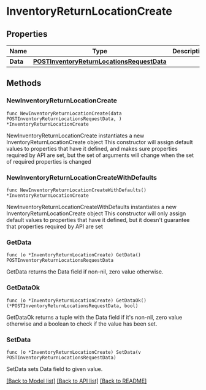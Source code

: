 # InventoryReturnLocationCreate

## Properties

Name | Type | Description | Notes
------------ | ------------- | ------------- | -------------
**Data** | [**POSTInventoryReturnLocationsRequestData**](POSTInventoryReturnLocationsRequestData.md) |  | 

## Methods

### NewInventoryReturnLocationCreate

`func NewInventoryReturnLocationCreate(data POSTInventoryReturnLocationsRequestData, ) *InventoryReturnLocationCreate`

NewInventoryReturnLocationCreate instantiates a new InventoryReturnLocationCreate object
This constructor will assign default values to properties that have it defined,
and makes sure properties required by API are set, but the set of arguments
will change when the set of required properties is changed

### NewInventoryReturnLocationCreateWithDefaults

`func NewInventoryReturnLocationCreateWithDefaults() *InventoryReturnLocationCreate`

NewInventoryReturnLocationCreateWithDefaults instantiates a new InventoryReturnLocationCreate object
This constructor will only assign default values to properties that have it defined,
but it doesn't guarantee that properties required by API are set

### GetData

`func (o *InventoryReturnLocationCreate) GetData() POSTInventoryReturnLocationsRequestData`

GetData returns the Data field if non-nil, zero value otherwise.

### GetDataOk

`func (o *InventoryReturnLocationCreate) GetDataOk() (*POSTInventoryReturnLocationsRequestData, bool)`

GetDataOk returns a tuple with the Data field if it's non-nil, zero value otherwise
and a boolean to check if the value has been set.

### SetData

`func (o *InventoryReturnLocationCreate) SetData(v POSTInventoryReturnLocationsRequestData)`

SetData sets Data field to given value.



[[Back to Model list]](../README.md#documentation-for-models) [[Back to API list]](../README.md#documentation-for-api-endpoints) [[Back to README]](../README.md)


